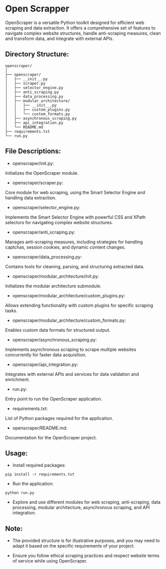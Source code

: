 # Open Scrapper

OpenScraper is a versatile Python toolkit designed for efficient web scraping and data extraction. It offers a comprehensive set of features to navigate complex website structures, handle anti-scraping measures, clean and transform data, and integrate with external APIs. 

## Directory Structure:
```
openscraper/
│
├── openscraper/
│   ├── __init__.py
│   ├── scraper.py
│   ├── selector_engine.py
│   ├── anti_scraping.py
│   ├── data_processing.py
│   ├── modular_architecture/
│   │   ├── __init__.py
│   │   ├── custom_plugins.py
│   │   └── custom_formats.py
│   ├── asynchronous_scraping.py
│   ├── api_integration.py
│   └── README.md
├── requirements.txt
└── run.py
```

## File Descriptions:
- openscraper/init.py:

Initializes the OpenScraper module.

- openscraper/scraper.py:

Core module for web scraping, using the Smart Selector Engine and handling data extraction.

- openscraper/selector_engine.py:

Implements the Smart Selector Engine with powerful CSS and XPath selectors for navigating complex website structures.

- openscraper/anti_scraping.py:

Manages anti-scraping measures, including strategies for handling captchas, session cookies, and dynamic content changes.

- openscraper/data_processing.py:

Contains tools for cleaning, parsing, and structuring extracted data.

- openscraper/modular_architecture/init.py:

Initializes the modular architecture submodule.

- openscraper/modular_architecture/custom_plugins.py:

Allows extending functionality with custom plugins for specific scraping tasks.

- openscraper/modular_architecture/custom_formats.py:

Enables custom data formats for structured output.

- openscraper/asynchronous_scraping.py:

Implements asynchronous scraping to scrape multiple websites concurrently for faster data acquisition.

- openscraper/api_integration.py:

Integrates with external APIs and services for data validation and enrichment.

- run.py:

Entry point to run the OpenScraper application.

- requirements.txt:

List of Python packages required for the application.

- openscraper/README.md:

Documentation for the OpenScraper project.


## Usage:
- Install required packages:
```
pip install -r requirements.txt
```

- Run the application:
```
python run.py
```

- Explore and use different modules for web scraping, anti-scraping, data processing, modular architecture, asynchronous scraping, and API integration.

## Note:
- The provided structure is for illustrative purposes, and you may need to adapt it based on the specific requirements of your project.

- Ensure you follow ethical scraping practices and respect website terms of service while using OpenScraper.



